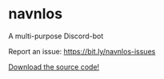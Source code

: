 # navnlos
 A multi-purpose Discord-bot


Report an issue: https://bit.ly/navnlos-issues

[Download the source code!](https://github.com/joseywoermann/navnlos/releases)
